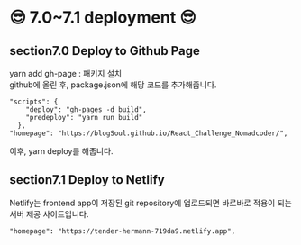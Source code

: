 # 😎 7.0~7.1 deployment 😎

## section7.0 Deploy to Github Page

yarn add gh-page : 패키지 설치  
github에 올린 후, package.json에 해당 코드를 추가해줍니다.

```github
"scripts": {
    "deploy": "gh-pages -d build",
    "predeploy": "yarn run build"
  },
"homepage": "https://blogSoul.github.io/React_Challenge_Nomadcoder/",
```

이후, yarn deploy를 해줍니다.

## section7.1 Deploy to Netlify

Netlify는 frontend app이 저장된 git repository에 업로드되면 바로바로 적용이 되는 서버 제공 사이트입니다.

```github
"homepage": "https://tender-hermann-719da9.netlify.app",
```
